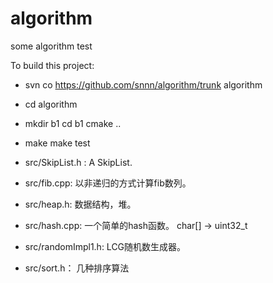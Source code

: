 ﻿algorithm
=========

some algorithm test

To build this project:
-  svn co https://github.com/snnn/algorithm/trunk algorithm
-  cd algorithm
-  mkdir b1
   cd b1
   cmake ..
-  make
   make test


- src/SkipList.h : A SkipList.
- src/fib.cpp: 以非递归的方式计算fib数列。
- src/heap.h: 数据结构，堆。
- src/hash.cpp: 一个简单的hash函数。 char[] -> uint32_t
- src/randomImpl1.h: LCG随机数生成器。
- src/sort.h： 几种排序算法